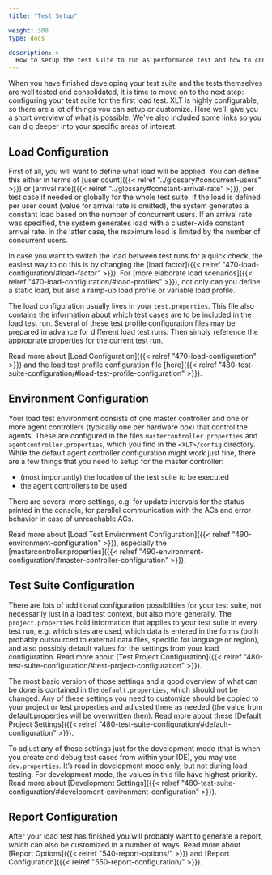 ```yaml
---
title: "Test Setup"

weight: 300
type: docs

description: >
  How to setup the test suite to run as performance test and how to configure the load.
---
```


When you have finished developing your test suite and the tests themselves are well tested and consolidated, it is time to move on to the next step: configuring your test suite for the first load test. XLT is highly configurable, so there are a lot of things you can setup or customize. Here we'll give you a short overview of what is possible. We've also included some links so you can dig deeper into your specific areas of interest.

## Load Configuration
First of all, you will want to define what load will be applied. You can define this either in terms of [user count]({{< relref "../glossary#concurrent-users" >}}) or [arrival rate]({{< relref "../glossary#constant-arrival-rate" >}}), per test case if needed or globally for the whole test suite. If the load is defined per user count (value for arrival rate is omitted), the system generates a constant load based on the number of concurrent users. If an arrival rate was specified, the system generates load with a cluster-wide constant arrival rate. In the latter case, the maximum load is limited by the number of concurrent users.

In case you want to switch the load between test runs for a quick check, the easiest way to do this is by changing the [load factor]({{< relref "470-load-configuration/#load-factor" >}}). For [more elaborate load scenarios]({{< relref "470-load-configuration/#load-profiles" >}}), not only can you define a static load, but also a ramp-up load profile or variable load profile.

The load configuration usually lives in your `test.properties`. This file also contains the information about which test cases are to be included in the load test run. Several of these test profile configuration files may be prepared in advance for different load test runs. Then simply reference the appropriate properties for the current test run.

Read more about [Load Configuration]({{< relref "470-load-configuration" >}}) and the load test profile configuration file [here]({{< relref "480-test-suite-configuration/#load-test-profile-configuration" >}}).

## Environment Configuration
Your load test environment consists of one master controller and one or more agent controllers (typically one per hardware box) that control the agents. These are configured in the files `mastercontroller.properties` and `agentcontroller.properties`, which you find in the `<XLT>/config` directory. While the default agent controller configuration might work just fine, there are a few things that you need to setup for the master controller:

* (most importantly) the location of the test suite to be executed
* the agent controllers to be used

There are several more settings, e.g. for update intervals for the status printed in the console, for parallel communication with the ACs and error behavior in case of unreachable ACs.

Read more about [Load Test Environment Configuration]({{< relref "490-environment-configuration" >}}), especially the [mastercontroller.properties]({{< relref "490-environment-configuration/#master-controller-configuration" >}}).

## Test Suite Configuration

There are lots of additional configuration possibilities for your test suite, not necessarily just in a load test context, but also more generally. The `project.properties` hold information that applies to your test suite in every test run, e.g. which sites are used, which data is entered in the forms (both probably outsourced to external data files, specific for language or region), and also possibly default values for the settings from your load configuration. Read more about [Test Project Configuration]({{< relref "480-test-suite-configuration/#test-project-configuration" >}}).

The most basic version of those settings and a good overview of what can be done is contained in the `default.properties`, which should not be changed. Any of these settings you need to customize should be copied to your project or test properties and adjusted there as needed (the value from default.properties will be overwritten then). Read more about these [Default Project Settings]({{< relref "480-test-suite-configuration/#default-configuration" >}}).

To adjust any of these settings just for the development mode (that is when you create and debug test cases from within your IDE), you may use `dev.properties`. It’s read in development mode only, but not during load testing. For development mode, the values in this file have highest priority. Read more about [Development Settings]({{< relref "480-test-suite-configuration/#development-environment-configuration" >}}).

## Report Configuration

After your load test has finished you will probably want to generate a report, which can also be customized in a number of ways. Read more about [Report Options]({{< relref "540-report-options/" >}}) and [Report Configuration]({{< relref "550-report-configuration/" >}}).
